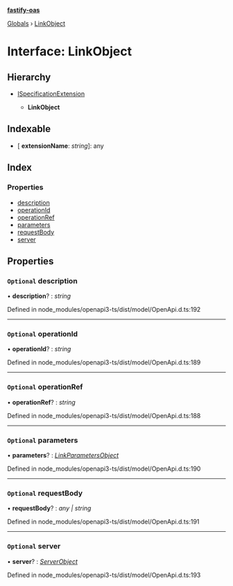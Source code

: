 **[fastify-oas](../README.md)**

[Globals](../README.md) › [LinkObject](linkobject.md)

# Interface: LinkObject

## Hierarchy

* [ISpecificationExtension](ispecificationextension.md)

  * **LinkObject**

## Indexable

* \[ **extensionName**: *string*\]: any

## Index

### Properties

* [description](linkobject.md#optional-description)
* [operationId](linkobject.md#optional-operationid)
* [operationRef](linkobject.md#optional-operationref)
* [parameters](linkobject.md#optional-parameters)
* [requestBody](linkobject.md#optional-requestbody)
* [server](linkobject.md#optional-server)

## Properties

### `Optional` description

• **description**? : *string*

Defined in node_modules/openapi3-ts/dist/model/OpenApi.d.ts:192

___

### `Optional` operationId

• **operationId**? : *string*

Defined in node_modules/openapi3-ts/dist/model/OpenApi.d.ts:189

___

### `Optional` operationRef

• **operationRef**? : *string*

Defined in node_modules/openapi3-ts/dist/model/OpenApi.d.ts:188

___

### `Optional` parameters

• **parameters**? : *[LinkParametersObject](linkparametersobject.md)*

Defined in node_modules/openapi3-ts/dist/model/OpenApi.d.ts:190

___

### `Optional` requestBody

• **requestBody**? : *any | string*

Defined in node_modules/openapi3-ts/dist/model/OpenApi.d.ts:191

___

### `Optional` server

• **server**? : *[ServerObject](serverobject.md)*

Defined in node_modules/openapi3-ts/dist/model/OpenApi.d.ts:193
